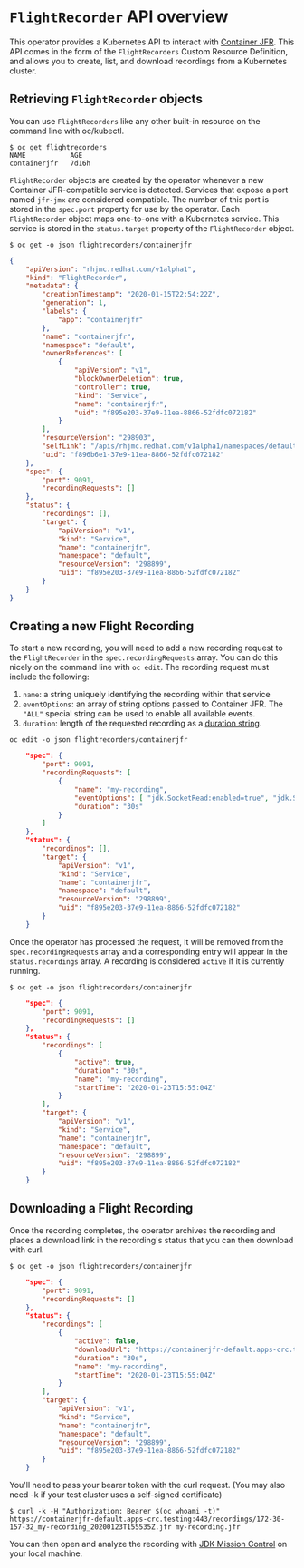 # `FlightRecorder` API overview

This operator provides a Kubernetes API to interact with [Container JFR](https://github.com/rh-jmc-team/container-jfr).
This API comes in the form of the `FlightRecorders` Custom Resource Definition, and allows you to create, list, and download recordings from a Kubernetes cluster.

## Retrieving `FlightRecorder` objects
You can use `FlightRecorders` like any other built-in resource on the command line with oc/kubectl.

```shell
$ oc get flightrecorders
NAME           AGE
containerjfr   7d16h
```

`FlightRecorder` objects are created by the operator whenever a new Container JFR-compatible service is detected.
Services that expose a port named `jfr-jmx` are considered compatible. The number of this port is stored in the `spec.port` property for use by the operator. Each `FlightRecorder` object maps one-to-one with a Kubernetes service. This service is stored in the `status.target` property of the `FlightRecorder` object.

```shell
$ oc get -o json flightrecorders/containerjfr
```
```json
{
    "apiVersion": "rhjmc.redhat.com/v1alpha1",
    "kind": "FlightRecorder",
    "metadata": {
        "creationTimestamp": "2020-01-15T22:54:22Z",
        "generation": 1,
        "labels": {
            "app": "containerjfr"
        },
        "name": "containerjfr",
        "namespace": "default",
        "ownerReferences": [
            {
                "apiVersion": "v1",
                "blockOwnerDeletion": true,
                "controller": true,
                "kind": "Service",
                "name": "containerjfr",
                "uid": "f895e203-37e9-11ea-8866-52fdfc072182"
            }
        ],
        "resourceVersion": "298903",
        "selfLink": "/apis/rhjmc.redhat.com/v1alpha1/namespaces/default/flightrecorders/containerjfr",
        "uid": "f896b6e1-37e9-11ea-8866-52fdfc072182"
    },
    "spec": {
        "port": 9091,
        "recordingRequests": []
    },
    "status": {
        "recordings": [],
        "target": {
            "apiVersion": "v1",
            "kind": "Service",
            "name": "containerjfr",
            "namespace": "default",
            "resourceVersion": "298899",
            "uid": "f895e203-37e9-11ea-8866-52fdfc072182"
        }
    }
}
```

## Creating a new Flight Recording

To start a new recording, you will need to add a new recording request to the `FlightRecorder` in the `spec.recordingRequests` array. You can do this nicely on the command line with `oc edit`. The recording request must include the following:

1. `name`: a string uniquely identifying the recording within that service
2. `eventOptions`: an array of string options passed to Container JFR. The `"ALL"` special string can be used to enable all available events.
3. `duration`: length of the requested recording as a [duration string](https://golang.org/pkg/time/#ParseDuration).

```shell
oc edit -o json flightrecorders/containerjfr
```
```json
    "spec": {
        "port": 9091,
        "recordingRequests": [
            {
                "name": "my-recording",
                "eventOptions": [ "jdk.SocketRead:enabled=true", "jdk.SocketWrite:enabled=true" ],
                "duration": "30s"
            }
        ]
    },
    "status": {
        "recordings": [],
        "target": {
            "apiVersion": "v1",
            "kind": "Service",
            "name": "containerjfr",
            "namespace": "default",
            "resourceVersion": "298899",
            "uid": "f895e203-37e9-11ea-8866-52fdfc072182"
        }
    }
```

Once the operator has processed the request, it will be removed from the `spec.recordingRequests` array and a corresponding entry will appear in the `status.recordings` array. A recording is considered `active` if it is currently running.

```shell
$ oc get -o json flightrecorders/containerjfr
```
```json
    "spec": {
        "port": 9091,
        "recordingRequests": []
    },
    "status": {
        "recordings": [
            {
                "active": true,
                "duration": "30s",
                "name": "my-recording",
                "startTime": "2020-01-23T15:55:04Z"
            }
        ],
        "target": {
            "apiVersion": "v1",
            "kind": "Service",
            "name": "containerjfr",
            "namespace": "default",
            "resourceVersion": "298899",
            "uid": "f895e203-37e9-11ea-8866-52fdfc072182"
        }
    }
```

## Downloading a Flight Recording

Once the recording completes, the operator archives the recording and places a download link in the recording's status that you can then download with curl.

```shell
$ oc get -o json flightrecorders/containerjfr
```
```json
    "spec": {
        "port": 9091,
        "recordingRequests": []
    },
    "status": {
        "recordings": [
            {
                "active": false,
                "downloadUrl": "https://containerjfr-default.apps-crc.testing:443/recordings/172-30-157-32_my-recording_20200123T155535Z.jfr",
                "duration": "30s",
                "name": "my-recording",
                "startTime": "2020-01-23T15:55:04Z"
            }
        ],
        "target": {
            "apiVersion": "v1",
            "kind": "Service",
            "name": "containerjfr",
            "namespace": "default",
            "resourceVersion": "298899",
            "uid": "f895e203-37e9-11ea-8866-52fdfc072182"
        }
    }
```

You'll need to pass your bearer token with the curl request. (You may also need -k if your test cluster uses a self-signed certificate)
```shell
$ curl -k -H "Authorization: Bearer $(oc whoami -t)" https://containerjfr-default.apps-crc.testing:443/recordings/172-30-157-32_my-recording_20200123T155535Z.jfr my-recording.jfr
```

You can then open and analyze the recording with [JDK Mission Control](https://github.com/openjdk/jmc/) on your local machine.
